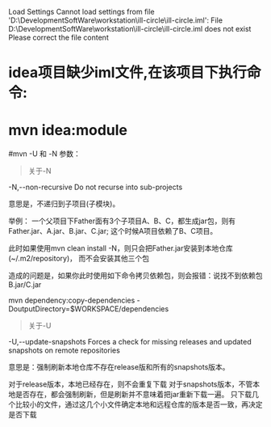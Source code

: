 Load Settings
Cannot load settings from file 'D:\DevelopmentSoftWare\workstation\ill-circle\ill-circle.iml': File D:\DevelopmentSoftWare\workstation\ill-circle\ill-circle.iml does not exist
Please correct the file content


# idea项目缺少iml文件,在该项目下执行命令:
# mvn idea:module



#mvn -U 和 -N 参数：

>关于-N

-N,--non-recursive Do not recurse into sub-projects

意思是，不递归到子项目(子模块)。

举例：
一个父项目下Father面有3个子项目A、B、C，都生成jar包，则有Father.jar、A.jar、B.jar、C.jar;
这个时候A项目依赖了B、C项目。

此时如果使用mvn clean install -N，则只会把Father.jar安装到本地仓库(~/.m2/repository)，
而不会安装其他三个包

造成的问题是，如果你此时使用如下命令拷贝依赖包，则会报错：说找不到依赖包B.jar/C.jar

mvn dependency:copy-dependencies -DoutputDirectory=$WORKSPACE/dependencies


>关于-U

-U,--update-snapshots Forces a check for missing releases
and updated snapshots on remote repositories

意思是：强制刷新本地仓库不存在release版和所有的snapshots版本。

对于release版本，本地已经存在，则不会重复下载
对于snapshots版本，不管本地是否存在，都会强制刷新，但是刷新并不意味着把jar重新下载一遍。
只下载几个比较小的文件，通过这几个小文件确定本地和远程仓库的版本是否一致，再决定是否下载